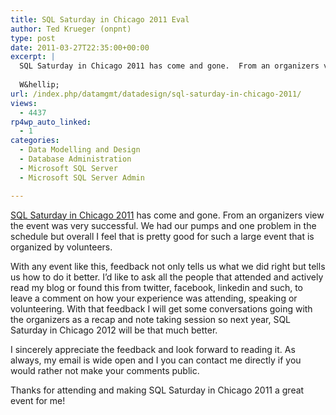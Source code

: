 ```yaml
---
title: SQL Saturday in Chicago 2011 Eval
author: Ted Krueger (onpnt)
type: post
date: 2011-03-27T22:35:00+00:00
excerpt: |
  SQL Saturday in Chicago 2011 has come and gone.  From an organizers view the event was very successful.  We had our pumps and one problem in the schedule but overall I feel that is pretty good for such a large event that is organized by volunteers.
  
  W&hellip;
url: /index.php/datamgmt/datadesign/sql-saturday-in-chicago-2011/
views:
  - 4437
rp4wp_auto_linked:
  - 1
categories:
  - Data Modelling and Design
  - Database Administration
  - Microsoft SQL Server
  - Microsoft SQL Server Admin

---
```

[SQL Saturday in Chicago 2011][1] has come and gone. From an organizers view the event was very successful. We had our pumps and one problem in the schedule but overall I feel that is pretty good for such a large event that is organized by volunteers.

With any event like this, feedback not only tells us what we did right but tells us how to do it better. I’d like to ask all the people that attended and actively read my blog or found this from twitter, facebook, linkedin and such, to leave a comment on how your experience was attending, speaking or volunteering. With that feedback I will get some conversations going with the organizers as a recap and note taking session so next year, SQL Saturday in Chicago 2012 will be that much better.

I sincerely appreciate the feedback and look forward to reading it. As always, my email is wide open and I you can contact me directly if you would rather not make your comments public.

Thanks for attending and making SQL Saturday in Chicago 2011 a great event for me!

 [1]: http://sqlsaturday.com/67/eventhome.aspx